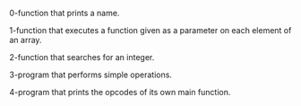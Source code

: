 0-function that prints a name.

1-function that executes a function given as a parameter on each element of an array.

2-function that searches for an integer.

3-program that performs simple operations.

4-program that prints the opcodes of its own main function.
